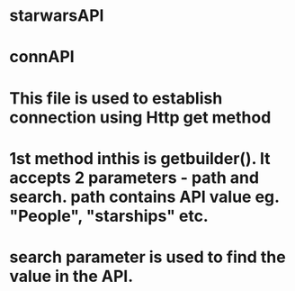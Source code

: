 # starwarsAPI


# connAPI
# This file is used to establish connection using Http get method 
# 1st method inthis is getbuilder(). It accepts 2 parameters - path and search. path contains API value eg. "People", "starships" etc. 
#               search parameter is used to find the value in the API. 

# 
#
